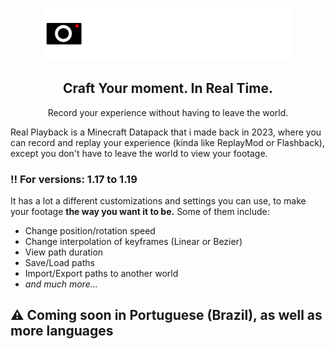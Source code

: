 <p align="center">
  <a href="https://github.com/pondianxz/Real-Playback">
    <img src="logo2.png" width="400"/>
  </a>
</p>

<h2 align="center">Craft Your moment. In Real Time.</h2>
<p align="center">Record your experience without having to leave the world.</p>

Real Playback is a Minecraft Datapack that i made back in 2023, where you can record and replay your experience (kinda like ReplayMod or Flashback), except you don't have to leave the world to view your footage.

### ‼ For versions: 1.17 to 1.19

It has a lot a different customizations and settings you can use, to make your footage **the way you want it to be.** Some of them include:
- Change position/rotation speed
- Change interpolation of keyframes (Linear or Bezier)
- View path duration
- Save/Load paths
- Import/Export paths to another world
- _and much more..._

## ⚠ Coming soon in Portuguese (Brazil), as well as more languages
